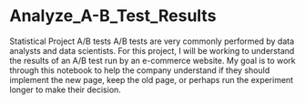# Analyze_A-B_Test_Results
Statistical Project A/B tests
A/B tests are very commonly performed by data analysts and data scientists. 
For this project, I will be working to understand the results of an A/B test run by an e-commerce website. My goal is to work through this notebook to help the company understand if they should implement the new page, keep the old page, or perhaps run the experiment longer to make their decision.
